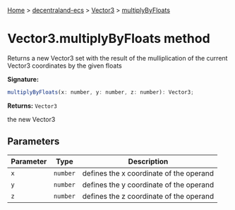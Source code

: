 [Home](./index) &gt; [decentraland-ecs](./decentraland-ecs.md) &gt; [Vector3](./decentraland-ecs.vector3.md) &gt; [multiplyByFloats](./decentraland-ecs.vector3.multiplybyfloats.md)

# Vector3.multiplyByFloats method

Returns a new Vector3 set with the result of the mulliplication of the current Vector3 coordinates by the given floats

**Signature:**
```javascript
multiplyByFloats(x: number, y: number, z: number): Vector3;
```
**Returns:** `Vector3`

the new Vector3

## Parameters

|  Parameter | Type | Description |
|  --- | --- | --- |
|  `x` | `number` | defines the x coordinate of the operand |
|  `y` | `number` | defines the y coordinate of the operand |
|  `z` | `number` | defines the z coordinate of the operand |

